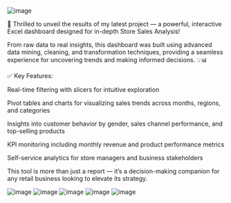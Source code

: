 ![image](https://github.com/user-attachments/assets/96cd4e87-3c1e-41e1-aadd-c3f6bf39bcee)

🚀 Thrilled to unveil the results of my latest project — a powerful, interactive Excel dashboard designed for in-depth Store Sales Analysis!

From raw data to real insights, this dashboard was built using advanced data mining, cleaning, and transformation techniques, providing a seamless experience for uncovering trends and making informed decisions. 💡📊

✅ Key Features:

Real-time filtering with slicers for intuitive exploration

Pivot tables and charts for visualizing sales trends across months, regions, and categories

Insights into customer behavior by gender, sales channel performance, and top-selling products

KPI monitoring including monthly revenue and product performance metrics

Self-service analytics for store managers and business stakeholders

This tool is more than just a report — it’s a decision-making companion for any retail business looking to elevate its strategy.

![image](https://github.com/user-attachments/assets/8b0d1243-7b9d-4409-9d14-e781f50d2678)
![image](https://github.com/user-attachments/assets/e64ab1e2-129e-46bd-bd79-5173ce5056eb)
![image](https://github.com/user-attachments/assets/60a901df-21fa-4577-852c-4b0aca05c51d)
![image](https://github.com/user-attachments/assets/77d9d492-85ee-4b00-9799-760682d98b09)
![image](https://github.com/user-attachments/assets/3f491984-3fcf-46b9-bbf5-e41733e22312)
